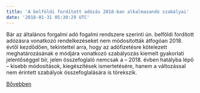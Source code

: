 ```yaml
---
title: 'A belföldi fordított adózás 2018-ban alkalmazandó szabályai'
date: '2018-01-31 05:30:29 UTC'
---
```


Bár az általános forgalmi adó fogalmi rendszere szerinti ún. belföldi fordított adózásra vonatkozó rendelkezéseket nem módosították átfogóan 2018. évtől kezdődően, tekintettel arra, hogy az adófizetésre kötelezett meghatározásának e módjára vonatkozó szabályozás kiemelt gyakorlati jelentőséggel bír, jelen összefoglaló nemcsak a – 2018. évben hatályba lépő – kisebb módosítások, kiegészítések ismertetésére, hanem a változással nem érintett szabályok összefoglalására is törekszik.


[Bővebben](http://ift.tt/2DMbhka)
